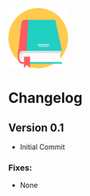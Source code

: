 
![Logo](/BookWorm/Assets.xcassets/AppIcon.appiconset/book.png)

# Changelog

## Version 0.1
- Initial Commit

### Fixes:
- None
